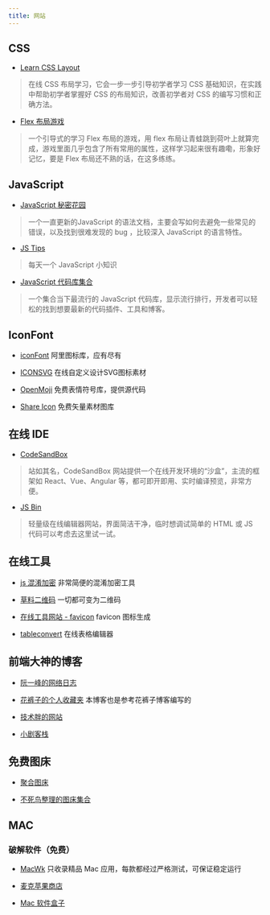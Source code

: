 ```yaml
---
title: 网站
---
```


## CSS

-  [Learn CSS Layout](http://learnlayout.com)
> 在线 CSS 布局学习，它会一步一步引导初学者学习 CSS 基础知识，在实践中帮助初学者掌握好 CSS 的布局知识，改善初学者对 CSS 的编写习惯和正确方法。

- [Flex 布局游戏](https://flexboxfroggy.com)
> 一个引导式的学习 Flex 布局的游戏，用 flex 布局让青蛙跳到荷叶上就算完成，游戏里面几乎包含了所有常用的属性，这样学习起来很有趣嘞，形象好记忆，要是 Flex 布局还不熟的话，在这多练练。

## JavaScript

- [JavaScript 秘密花园](https://bonsaiden.github.io/JavaScript-Garden/zh/)
> 一个一直更新的JavaScript 的语法文档，主要会写如何去避免一些常见的错误，以及找到很难发现的 bug ，比较深入 JavaScript 的语言特性。

- [JS Tips](https://www.jstips.co/zh_CN/)
> 每天一个 JavaScript 小知识

- [JavaScript 代码库集合](https://www.javascript.fun)
> 一个集合当下最流行的 JavaScript 代码库，显示流行排行，开发者可以轻松的找到想要最新的代码插件、工具和博客。

## IconFont

- [iconFont](https://www.iconfont.cn) 阿里图标库，应有尽有

- [ICONSVG](https://iconsvg.xyz) 在线自定义设计SVG图标素材

- [OpenMoji](https://www.openmoji.org) 免费表情符号库，提供源代码

- [Share Icon](https://www.shareicon.net) 免费矢量素材图库

## 在线 IDE
- [CodeSandBox](https://codesandbox.io) 
> 站如其名，CodeSandBox 网站提供一个在线开发环境的“沙盒”，主流的框架如 React、Vue、Angular 等，都可即开即用、实时编译预览，非常方便。

- [JS Bin](https://jsbin.com)
> 轻量级在线编辑器网站，界面简洁干净，临时想调试简单的 HTML 或 JS 代码可以考虑去这里试一试。

## 在线工具

- [js 混淆加密](https://www.sojson.com/jsobfuscator.html) 非常简便的混淆加密工具

- [草料二维码](https://cli.im/) 一切都可变为二维码

- [在线工具网站 - favicon](https://tool.lu/favicon/) favicon 图标生成

- [tableconvert](https://tableconvert.com) 在线表格编辑器

## 前端大神的博客

- [阮一峰的网络日志](http://www.ruanyifeng.com/blog)

- [花裤子的个人收藏夹](https://panjiachen.gitee.io/awesome-bookmarks) 本博客也是参考花裤子博客编写的

- [技术胖的网站](https://jspang.com)

- [小剧客栈](http://bh-lay.com/blog)

## 免费图床

- [聚合图床](https://www.superbed.cn)

- [不死鸟整理的图床集合](https://hao.su/pic.html#menu_index_1)

## MAC

### 破解软件（免费）
- [MacWk](https://macwk.com) 只收录精品 Mac 应用，每款都经过严格测试，可保证稳定运行

- [麦克苹果商店](https://macstore.info) 

- [Mac 软件盒子](https://www.macappbox.com)
